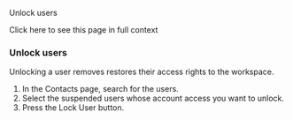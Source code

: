 Unlock users

Click here to see this page in full context

###  Unlock users

Unlocking a user removes restores their access rights to the workspace.

  1. In the Contacts page, search for the users. 
  2. Select the suspended users whose account access you want to unlock. 
  3. Press the Lock User button. 

